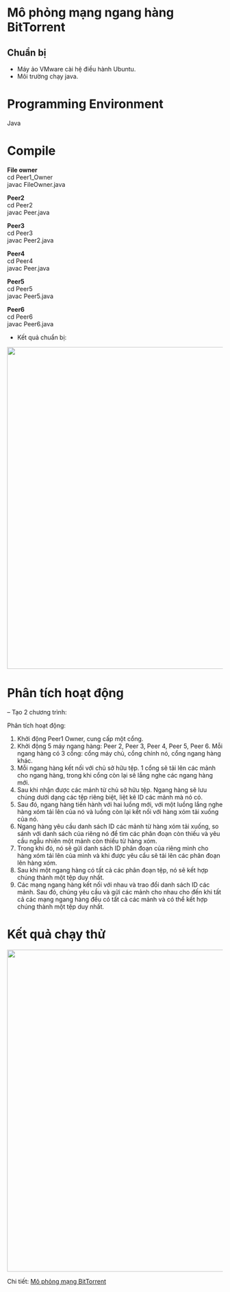 # Mô phỏng mạng ngang hàng BitTorrent
## Chuẩn bị
- Máy ảo VMware cài hệ điều hành Ubuntu.
- Môi trường chạy java.

# Programming Environment
  Java

# Compile
<b>File owner</b> <br/>
cd Peer1_Owner <br/>
javac FileOwner.java <br/>

<b>Peer2</b> <br/>
cd Peer2 <br/>
javac Peer.java <br/>

<b>Peer3</b> <br/>
cd Peer3 <br/>
javac Peer2.java <br/>

<b>Peer4</b> <br/>
cd Peer4 <br/>
javac Peer.java <br/>

<b>Peer5</b> <br/>
cd Peer5 <br/>
javac Peer5.java <br/>

<b>Peer6</b> <br/>
cd Peer6 <br/>
javac Peer6.java 

- Kết quả chuẩn bị:
<img src="https://ttnguyen.net/wp-content/uploads/2023/11/chuan-bi-chay-chuong-trinh-mo-phong-bittorrent.jpg" width="1000" height="750">
 
# Phân tích hoạt động
– Tạo 2 chương trình:

Phân tích hoạt động:

1. Khởi động Peer1 Owner, cung cấp một cổng.
2. Khởi động 5 máy ngang hàng: Peer 2, Peer 3, Peer 4, Peer 5, Peer 6. Mỗi ngang hàng có 3 cổng: cổng máy chủ, cổng chính nó, cổng ngang hàng khác.
3. Mỗi ngang hàng kết nối với chủ sở hữu tệp. 1 cổng sẽ tải lên các mảnh cho ngang hàng, trong khi cổng còn lại sẽ lắng nghe các ngang hàng mới.
4. Sau khi nhận được các mảnh từ chủ sở hữu tệp. Ngang hàng sẽ lưu chúng dưới dạng các tệp riêng biệt, liệt kê ID các mảnh mà nó có.
5. Sau đó, ngang hàng tiến hành với hai luồng mới, với một luồng lắng nghe hàng xóm tải lên của nó và luồng còn lại kết nối với hàng xóm tải xuống của nó.
6. Ngang hàng yêu cầu danh sách ID các mảnh từ hàng xóm tải xuống, so sánh với danh sách của riêng nó để tìm các phân đoạn còn thiếu và yêu cầu ngẫu nhiên một mảnh còn thiếu từ hàng xóm.
7. Trong khi đó, nó sẽ gửi danh sách ID phân đoạn của riêng mình cho hàng xóm tải lên của mình và khi được yêu cầu sẽ tải lên các phân đoạn lên hàng xóm.
8. Sau khi một ngang hàng có tất cả các phân đoạn tệp, nó sẽ kết hợp chúng thành một tệp duy nhất.
9. Các mạng ngang hàng kết nối với nhau và trao đổi danh sách ID các mảnh. Sau đó, chúng yêu cầu và gửi các mảnh cho nhau cho đến khi tất cả các mạng ngang hàng đều có tất cả các mảnh và có thể kết hợp chúng thành một tệp duy nhất.

# Kết quả chạy thử
<img src="https://ttnguyen.net/wp-content/uploads/2023/11/ket-qua-chay-chuong-trinh-mo-phong-bittorrent.jpg" width="1000" height="750">

Chi tiết: [Mô phỏng mạng BitTorrent](https://ttnguyen.net/bittorrent-la-gi/)
     



